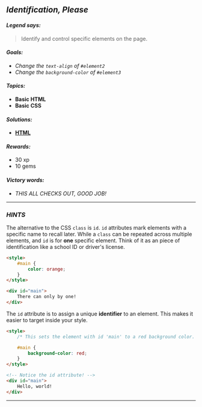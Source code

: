 ## _Identification, Please_

#### _Legend says:_
> Identify and control specific elements on the page.

#### _Goals:_
+ _Change the `text-align` of `#element2`_
+ _Change the `background-color` of `#element3`_

#### _Topics:_
+ **Basic HTML**
+ **Basic CSS**

#### _Solutions:_
+ **[HTML](Identification,_Please.html)**

#### _Rewards:_
+ 30  xp
+ 10 gems

#### _Victory words:_
+ _THIS ALL CHECKS OUT, GOOD JOB!_

___

### _HINTS_

The alternative to the CSS `class` is `id`. `id` attributes mark elements with a specific name to recall later. While a `class` can be repeated across multiple elements, and `id` is for **one** specific element. Think of it as an piece of identification like a school ID or driver's license.

```html
<style>
    #main {
        color: orange;
    }
</style>

<div id="main">
    There can only by one!
</div>
```

The `id` attribute is to assign a unique **identifier** to an element. This makes it easier to target inside your style.

```html
<style>
    /* This sets the element with id 'main' to a red background color. */

    #main {
        background-color: red;
    }
</style>

<!-- Notice the id attribute! -->
<div id="main">
    Hello, world!
</div>
```

___
